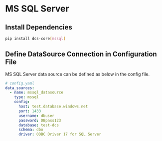 # **MS SQL Server**
## Install Dependencies
```bash
pip install dcs-core[mssql]
```


## Define DataSource Connection in Configuration File
MS SQL Server data source can be defined as below in the config file.

```yaml
# config.yaml
data_sources:
  - name: mssql_datasource
    type: mssql
    config:
      host: test.database.windows.net
      port: 1433
      username: dbuser
      password: DBpass123
      database: test-dcs
      schema: dbo
      driver: ODBC Driver 17 for SQL Server
```